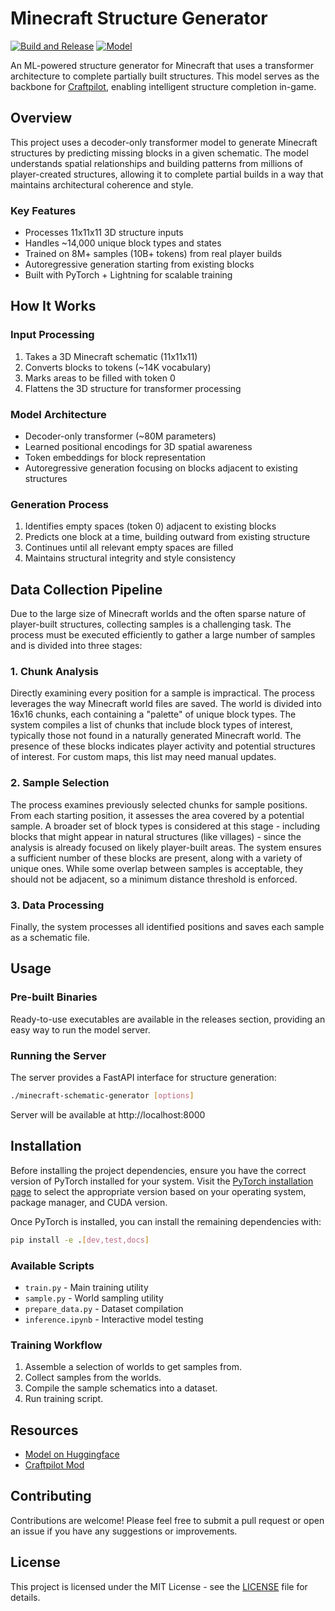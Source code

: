 # Minecraft Structure Generator

[![Build and Release](https://github.com/mmmfrieddough/minecraft-schematic-generator/actions/workflows/build-and-release.yml/badge.svg)](https://github.com/mmmfrieddough/minecraft-schematic-generator/actions/workflows/build-and-release.yml)
[![Model](https://img.shields.io/badge/🤗_Model-Hugging_Face-yellow)](https://huggingface.co/mmmfrieddough/minecraft-structure-generator)

An ML-powered structure generator for Minecraft that uses a transformer architecture to complete partially built structures. This model serves as the backbone for [Craftpilot](https://github.com/mmmfrieddough/craftpilot), enabling intelligent structure completion in-game.

## Overview

This project uses a decoder-only transformer model to generate Minecraft structures by predicting missing blocks in a given schematic. The model understands spatial relationships and building patterns from millions of player-created structures, allowing it to complete partial builds in a way that maintains architectural coherence and style.

### Key Features

- Processes 11x11x11 3D structure inputs
- Handles ~14,000 unique block types and states
- Trained on 8M+ samples (10B+ tokens) from real player builds
- Autoregressive generation starting from existing blocks
- Built with PyTorch + Lightning for scalable training

## How It Works

### Input Processing

1. Takes a 3D Minecraft schematic (11x11x11)
2. Converts blocks to tokens (~14K vocabulary)
3. Marks areas to be filled with token 0
4. Flattens the 3D structure for transformer processing

### Model Architecture

- Decoder-only transformer (~80M parameters)
- Learned positional encodings for 3D spatial awareness
- Token embeddings for block representation
- Autoregressive generation focusing on blocks adjacent to existing structures

### Generation Process

1. Identifies empty spaces (token 0) adjacent to existing blocks
2. Predicts one block at a time, building outward from existing structure
3. Continues until all relevant empty spaces are filled
4. Maintains structural integrity and style consistency

## Data Collection Pipeline

Due to the large size of Minecraft worlds and the often sparse nature of player-built structures, collecting samples is a challenging task. The process must be executed efficiently to gather a large number of samples and is divided into three stages:

### 1. Chunk Analysis

Directly examining every position for a sample is impractical. The process leverages the way Minecraft world files are saved. The world is divided into 16x16 chunks, each containing a "palette" of unique block types. The system compiles a list of chunks that include block types of interest, typically those not found in a naturally generated Minecraft world. The presence of these blocks indicates player activity and potential structures of interest. For custom maps, this list may need manual updates.

### 2. Sample Selection

The process examines previously selected chunks for sample positions. From each starting position, it assesses the area covered by a potential sample. A broader set of block types is considered at this stage - including blocks that might appear in natural structures (like villages) - since the analysis is already focused on likely player-built areas. The system ensures a sufficient number of these blocks are present, along with a variety of unique ones. While some overlap between samples is acceptable, they should not be adjacent, so a minimum distance threshold is enforced.

### 3. Data Processing

Finally, the system processes all identified positions and saves each sample as a schematic file.

## Usage

### Pre-built Binaries

Ready-to-use executables are available in the releases section, providing an easy way to run the model server.

### Running the Server

The server provides a FastAPI interface for structure generation:

```bash
./minecraft-schematic-generator [options]
```

Server will be available at http://localhost:8000

## Installation

Before installing the project dependencies, ensure you have the correct version of PyTorch installed for your system. Visit the [PyTorch installation page](https://pytorch.org/get-started/locally/) to select the appropriate version based on your operating system, package manager, and CUDA version.

Once PyTorch is installed, you can install the remaining dependencies with:

```bash
pip install -e .[dev,test,docs]
```

### Available Scripts

- `train.py` - Main training utility
- `sample.py` - World sampling utility
- `prepare_data.py` - Dataset compilation
- `inference.ipynb` - Interactive model testing

### Training Workflow

1. Assemble a selection of worlds to get samples from.
2. Collect samples from the worlds.
3. Compile the sample schematics into a dataset.
4. Run training script.

## Resources

- [Model on Huggingface](https://huggingface.co/mmmfrieddough/minecraft-structure-generator)
- [Craftpilot Mod](https://github.com/mmmfrieddough/craftpilot)

## Contributing

Contributions are welcome! Please feel free to submit a pull request or open an issue if you have any suggestions or improvements.

## License

This project is licensed under the MIT License - see the [LICENSE](LICENSE) file for details.
